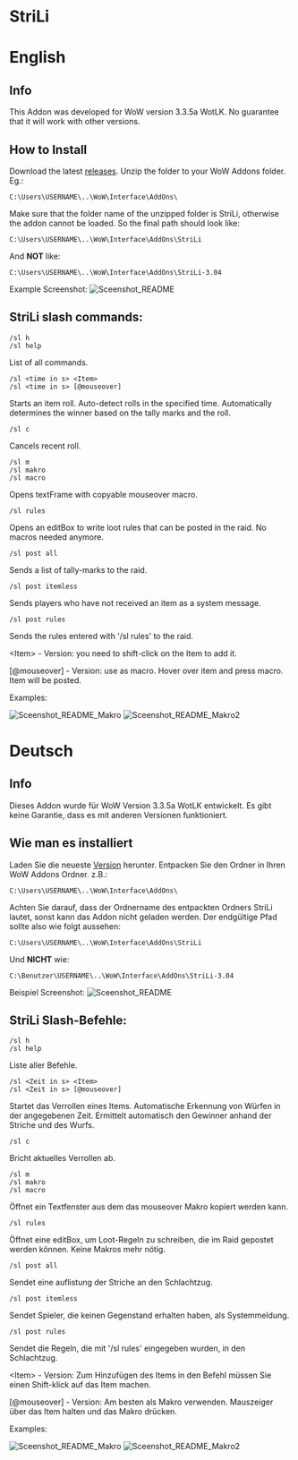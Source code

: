 # StriLi
# English
## Info
This Addon was developed for WoW version 3.3.5a WotLK. No guarantee that it will work with other versions.

## How to Install
Download the latest [releases](https://github.com/sba5827/StriLi/releases/tag/3.04). Unzip the folder to your WoW Addons folder. Eg.:

    C:\Users\USERNAME\..\WoW\Interface\AddOns\
    
Make sure that the folder name of the unzipped folder is StriLi, otherwise the addon cannot be loaded. So the final path should look like: 
    
    C:\Users\USERNAME\..\WoW\Interface\AddOns\StriLi

And **NOT** like:

    C:\Users\USERNAME\..\WoW\Interface\AddOns\StriLi-3.04
    
Example Screenshot:
    ![Sceenshot_README](https://user-images.githubusercontent.com/38493688/200170842-d6c7f710-3bb1-491a-9796-1b8fb252d9c7.PNG)
    
## StriLi slash commands:
    /sl h
    /sl help
List of all commands.

    /sl <time in s> <Item>
    /sl <time in s> [@mouseover]
Starts an item roll. Auto-detect rolls in the specified time. Automatically determines the winner based on the tally marks and the roll.

    /sl c
Cancels recent roll.

    /sl m
    /sl makro
    /sl macro
Opens textFrame with copyable mouseover macro.

    /sl rules
Opens an editBox to write loot rules that can be posted in the raid. No macros needed anymore.

    /sl post all
Sends a list of tally-marks to the raid.

    /sl post itemless
Sends players who have not received an item as a system message.

    /sl post rules
Sends the rules entered with '/sl rules' to the raid.

\<Item\> - Version: you need to shift-click on the Item to add it.

[@mouseover] - Version: use as macro. Hover over item and press macro. Item will be posted.

Examples:

![Sceenshot_README_Makro](https://user-images.githubusercontent.com/38493688/200171908-55e296bd-71ec-494f-9274-2b85bc705d19.PNG)
![Sceenshot_README_Makro2](https://user-images.githubusercontent.com/38493688/200172090-f6f45f2b-24c0-4650-8dc1-1ed246548565.PNG)
    
# Deutsch
## Info
Dieses Addon wurde für WoW Version 3.3.5a WotLK entwickelt. Es gibt keine Garantie, dass es mit anderen Versionen funktioniert.

## Wie man es installiert
Laden Sie die neueste [Version](https://github.com/sba5827/StriLi/releases/tag/3.04) herunter. Entpacken Sie den Ordner in Ihren WoW Addons Ordner. z.B.:

    C:\Users\USERNAME\..\WoW\Interface\AddOns\
    
Achten Sie darauf, dass der Ordnername des entpackten Ordners StriLi lautet, sonst kann das Addon nicht geladen werden. Der endgültige Pfad sollte also wie folgt aussehen: 
    
    C:\Users\USERNAME\..\WoW\Interface\AddOns\StriLi

Und **NICHT** wie:

    C:\Benutzer\USERNAME\..\WoW\Interface\AddOns\StriLi-3.04
    
Beispiel Screenshot:
    ![Sceenshot_README](https://user-images.githubusercontent.com/38493688/200170842-d6c7f710-3bb1-491a-9796-1b8fb252d9c7.PNG)
    
## StriLi Slash-Befehle:
    /sl h
    /sl help
Liste aller Befehle.

    /sl <Zeit in s> <Item>
    /sl <Zeit in s> [@mouseover]
Startet das Verrollen eines Items. Automatische Erkennung von Würfen in der angegebenen Zeit. Ermittelt automatisch den Gewinner anhand der Striche und des Wurfs.

    /sl c
Bricht aktuelles Verrollen ab.

    /sl m
    /sl makro
    /sl macro
Öffnet ein Textfenster aus dem das mouseover Makro kopiert werden kann.

    /sl rules
Öffnet eine editBox, um Loot-Regeln zu schreiben, die im Raid gepostet werden können. Keine Makros mehr nötig.

    /sl post all
Sendet eine auflistung der Striche an den Schlachtzug.

    /sl post itemless
Sendet Spieler, die keinen Gegenstand erhalten haben, als Systemmeldung.

    /sl post rules
Sendet die Regeln, die mit '/sl rules' eingegeben wurden, in den Schlachtzug.

\<Item\> - Version: Zum Hinzufügen des Items in den Befehl müssen Sie einen Shift-klick auf das Item machen.

[@mouseover] - Version: Am besten als Makro verwenden. Mauszeiger über das Item halten und das Makro drücken.

Examples:

![Sceenshot_README_Makro](https://user-images.githubusercontent.com/38493688/200171908-55e296bd-71ec-494f-9274-2b85bc705d19.PNG)
![Sceenshot_README_Makro2](https://user-images.githubusercontent.com/38493688/200172090-f6f45f2b-24c0-4650-8dc1-1ed246548565.PNG)
